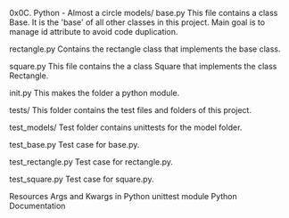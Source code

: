 0x0C. Python - Almost a circle
models/
base.py
This file contains a class Base. It is the 'base' of all other classes in this project. Main goal is to manage id attribute to avoid code duplication.

rectangle.py
Contains the rectangle class that implements the base class.

square.py
This file contains the a class Square that implements the class Rectangle.

init.py
This makes the folder a python module.

tests/
This folder contains the test files and folders of this project.

test_models/
Test folder contains unittests for the model folder.

test_base.py
Test case for base.py.

test_rectangle.py
Test case for rectangle.py.

test_square.py
Test case for square.py.

Resources
Args and Kwargs in Python
unittest module
Python Documentation
